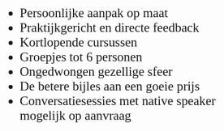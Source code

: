 <ul id="troeven" class="fnt_wht" style='font-family: "MuseoSlab700"; font-size: 19pt;'>

<li>
Persoonlijke aanpak op maat 
</li>
<li>
Praktijkgericht en directe feedback
</li>
<li>
Kortlopende cursussen
</li>
<li>
Groepjes tot 6 personen
</li>
<li>
Ongedwongen gezellige sfeer
</li>
<li>
De betere bijles aan een goeie prijs
</li>
<li>
Conversatiesessies met native speaker mogelijk op aanvraag
</li>
</ul>
